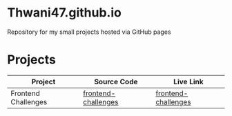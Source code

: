 # Thwani47.github.io
Repository for my small projects hosted via GitHub pages


# Projects
| Project | Source Code  | Live Link  | 
|--|--| --|
| Frontend Challenges  | [frontend-challenges](https://github.com/Thwani47/frontend-challenges)  | [frontend-challenges](https://thwani47.github.io/frontend-challenges/) |
